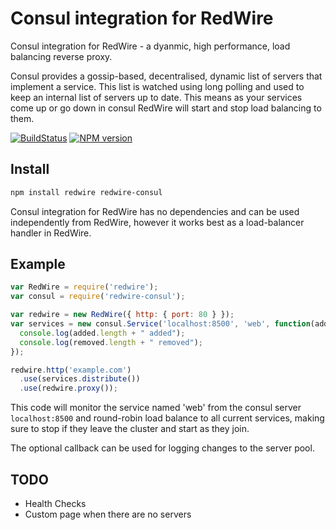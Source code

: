 # Consul integration for RedWire

Consul integration for RedWire - a dyanmic, high performance, load balancing reverse proxy.

Consul provides a gossip-based, decentralised, dynamic list of servers that implement a service. This list is watched using long polling and used to keep an internal list of servers up to date. This means as your services come up or go down in consul RedWire will start and stop load balancing to them.

[![BuildStatus](https://secure.travis-ci.org/metocean/redwire.png?branch=master)](http://travis-ci.org/metocean/redwire)
[![NPM version](https://badge.fury.io/js/redwire.svg)](http://badge.fury.io/js/redwire)

## Install

```sh
npm install redwire redwire-consul
```

Consul integration for RedWire has no dependencies and can be used independently from RedWire, however it works best as a load-balancer handler in RedWire.

## Example

```js
var RedWire = require('redwire');
var consul = require('redwire-consul');

var redwire = new RedWire({ http: { port: 80 } });
var services = new consul.Service('localhost:8500', 'web', function(added, removed) {
  console.log(added.length + " added");
  console.log(removed.length + " removed");
});

redwire.http('example.com')
  .use(services.distribute())
  .use(redwire.proxy());
```

This code will monitor the service named 'web' from the consul server `localhost:8500` and round-robin load balance to all current services, making sure to stop if they leave the cluster and start as they join.

The optional callback can be used for logging changes to the server pool.

## TODO

- Health Checks
- Custom page when there are no servers